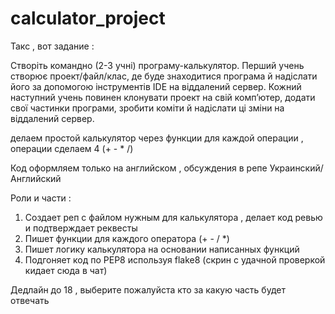 # calculator_project
Такс , вот задание :

Створіть командно (2-3 учні) програму-калькулятор. Перший учень створює проект/файл/клас, де буде знаходитися програма й надіслати його за допомогою інструментів IDE на віддалений сервер. Кожний наступний учень повинен клонувати проект на свій комп’ютер, додати свої частинки програми, зробити коміти й надіслати ці зміни на віддалений сервер.

делаем простой калькулятор через функции для каждой операции , операции сделаем 4 (+ - * /)

Код оформляем только на английском , обсуждения в репе Украинский/Английский

Роли и части :
1. Создает реп с файлом нужным для калькулятора , делает код ревью и подтверждает реквесты
2. Пишет функции для каждого оператора (+ - / *)
3. Пишет логику калькулятора на основании написанных функций
4. Подгоняет код по PEP8 используя flake8 (скрин с удачной проверкой кидает сюда в чат)

Дедлайн до 18 , выберите пожалуйста кто за какую часть будет отвечать
